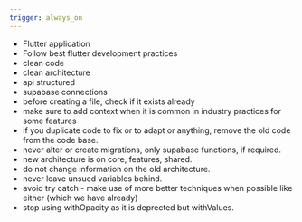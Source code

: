 ```yaml
---
trigger: always_on
---
```


- Flutter application
- Follow best flutter development practices
- clean code
- clean architecture
- api structured 
- supabase connections
- before creating a file, check if it exists already
- make sure to add context when it is common in industry practices for some features
- if you duplicate code to fix or to adapt or anything, remove the old code from the code base.
- never alter or create migrations, only supabase functions, if required.
- new architecture is on core, features, shared.
- do not change information on the old architecture.
- never leave unsued variables behind.
- avoid try catch - make use of more better techniques when possible like either (which we have already)
- stop using withOpacity as it is deprected but withValues.